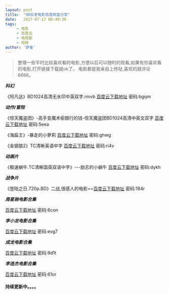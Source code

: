 ```yaml
---
layout: post
title:  "90后老电影百度网盘分享"
date:   2017-07-17 00:49:36
tags:
     - 电影
     - 百度云
     - 电视剧
     - 视频
author: '梦者'
---
```


> 整理一些平时比较喜欢看的电影,方便以后可以随时的观看,如果有你喜欢看的电影,打开链接下载就ok了。
> 电影都是我亲自上传哒,喜欢的就评论6666。

***科幻***

《阿凡达》BD1024高清无水印中英双字.rmvb  [百度云下载地址](http://pan.baidu.com/s/1pKTKxkR) 密码:bgqm

***动作/冒险***

《惊天魔盗团》-高手变魔术偷银行的钱-惊天魔盗团BD1024高清中英文双字 [百度云下载地址](http://pan.baidu.com/s/1bpo1HAB)   密码:5eea

《海扁王》-暴走的小萝莉 [百度云下载地址](http://pan.baidu.com/s/1bp3uL4b)   密码:ghwg

《金钢狼2》TC清晰英语中字 [百度云下载地址](http://pan.baidu.com/s/1kVebYPT)     密码:ri4v

 ***动画片***

《极速蜗牛.TC清晰国英双语中字》---励志的小蜗牛 [百度云下载地址](http://pan.baidu.com/s/1jHXst8q)   密码:dykh


***战争片***

《登陆之日.720p.BD》二战,很感人的电影==[百度云下载地址](http://pan.baidu.com/s/1gfILEKz)   密码:184r


***周星驰电影合集***

[百度云下载地址](http://pan.baidu.com/s/1qY6XZYk) 密码:6con

***李小龙电影合集***

[百度云下载地址](http://pan.baidu.com/s/1c12w7zq) 密码:evg7

***成龙电影合集***

[百度云下载地址](http://pan.baidu.com/s/1mhCV6JI) 密码:9d1t

***李连杰电影合集***

[百度云下载地址](http://pan.baidu.com/s/1skXKfLV) 密码:61or

#### 持续更新中。。。。